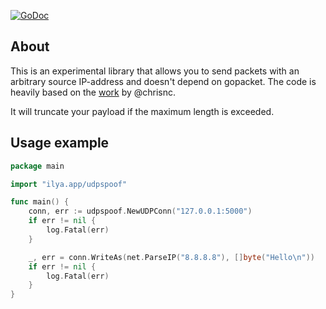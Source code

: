 [![GoDoc](https://godoc.org/ilya.app/udpspoof?status.svg)](http://godoc.org/ilya.app/udpspoof)

About
-----

This is an experimental library that allows you to send packets with an
arbitrary source IP-address and doesn't depend on gopacket. The code is heavily
based on the [work](https://gist.github.com/chrisnc/0ff3d1c20cb6687454b0) by
@chrisnc.

It will truncate your payload if the maximum length is exceeded.

Usage example
-------------

```go
package main

import "ilya.app/udpspoof"

func main() {
	conn, err := udpspoof.NewUDPConn("127.0.0.1:5000")
	if err != nil {
		log.Fatal(err)
	}

	_, err = conn.WriteAs(net.ParseIP("8.8.8.8"), []byte("Hello\n"))
	if err != nil {
		log.Fatal(err)
	}
}
```

